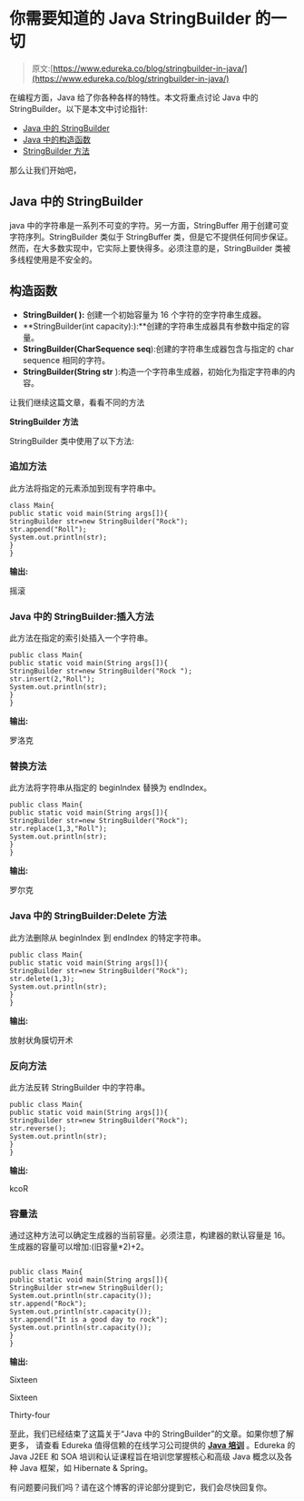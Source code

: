 # 你需要知道的 Java StringBuilder 的一切

> 原文:[https://www.edureka.co/blog/stringbuilder-in-java/](https://www.edureka.co/blog/stringbuilder-in-java/)

在编程方面，Java 给了你各种各样的特性。本文将重点讨论 Java 中的 StringBuilder。以下是本文中讨论指针:

*   [Java 中的 StringBuilder](#StringBuilderinJava)
*   [Java 中的构造函数](#ConstructorsInJava)
*   [StringBuilder 方法](#StringBuilderMethods)

那么让我们开始吧，

## **Java 中的 StringBuilder**

java 中的字符串是一系列不可变的字符。另一方面，StringBuffer 用于创建可变字符序列。StringBuilder 类似于 StringBuffer 类，但是它不提供任何同步保证。然而，在大多数实现中，它实际上要快得多。必须注意的是，StringBuilder 类被多线程使用是不安全的。

## **构造函数**

*   **StringBuilder( ):** 创建一个初始容量为 16 个字符的空字符串生成器。
*   **StringBuilder(int capacity):):**创建的字符串生成器具有参数中指定的容量。
*   **StringBuilder(CharSequence seq**):创建的字符串生成器包含与指定的 char sequence 相同的字符。
*   **StringBuilder(String str** ):构造一个字符串生成器，初始化为指定字符串的内容。

让我们继续这篇文章，看看不同的方法

**StringBuilder 方法**

StringBuilder 类中使用了以下方法:

### **追加方法**

此方法将指定的元素添加到现有字符串中。

```
class Main{
public static void main(String args[]){
StringBuilder str=new StringBuilder("Rock");
str.append("Roll");
System.out.println(str);
}
}

```

**输出:**

摇滚

### **Java 中的 StringBuilder:插入方法**

此方法在指定的索引处插入一个字符串。

```
public class Main{
public static void main(String args[]){
StringBuilder str=new StringBuilder("Rock ");
str.insert(2,"Roll");
System.out.println(str);
}
}

```

**输出:**

罗洛克

### **替换方法**

此方法将字符串从指定的 beginIndex 替换为 endIndex。

```
public class Main{
public static void main(String args[]){
StringBuilder str=new StringBuilder("Rock");
str.replace(1,3,"Roll");
System.out.println(str);
}
}

```

**输出:**

罗尔克

### **Java 中的 StringBuilder:Delete 方法**

此方法删除从 beginIndex 到 endIndex 的特定字符串。

```
public class Main{
public static void main(String args[]){
StringBuilder str=new StringBuilder("Rock");
str.delete(1,3);
System.out.println(str);
}
}

```

**输出:**

放射状角膜切开术

### **反向方法**

此方法反转 StringBuilder 中的字符串。

```
public class Main{
public static void main(String args[]){
StringBuilder str=new StringBuilder("Rock");
str.reverse();
System.out.println(str);
}
}

```

**输出:**

kcoR

### **容量法**

通过这种方法可以确定生成器的当前容量。必须注意，构建器的默认容量是 16。生成器的容量可以增加:(旧容量*2)+2。

```

public class Main{
public static void main(String args[]){
StringBuilder str=new StringBuilder();
System.out.println(str.capacity());
str.append("Rock");
System.out.println(str.capacity());
str.append("It is a good day to rock");
System.out.println(str.capacity());
}
}

```

**输出:**

Sixteen

Sixteen

Thirty-four

至此，我们已经结束了这篇关于“Java 中的 StringBuilder”的文章。如果你想了解更多， 请查看 Edureka 值得信赖的在线学习公司提供的 [**Java 培训**](https://www.edureka.co/java-j2ee-soa-training) 。Edureka 的 Java J2EE 和 SOA 培训和认证课程旨在培训您掌握核心和高级 Java 概念以及各种 Java 框架，如 Hibernate & Spring。

有问题要问我们吗？请在这个博客的评论部分提到它，我们会尽快回复你。